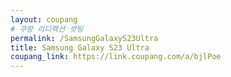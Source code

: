 ```yaml
---
layout: coupang
# 쿠팡 리디렉션 셋팅
permalink: /SamsungGalaxyS23Ultra
title: Samsung Galaxy S23 Ultra
coupang_link: https://link.coupang.com/a/bjlPoe
---
```


